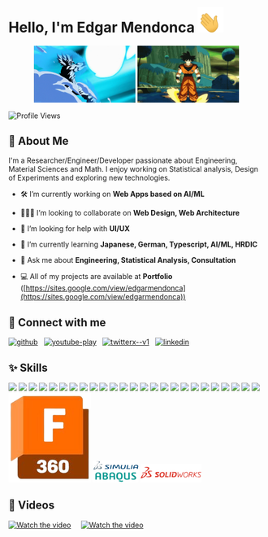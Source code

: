 # Hello, I'm Edgar Mendonca <span class="wave"><img width=50 height=50 src="https://raw.githubusercontent.com/Edgar-Mendonca/Edgar-Mendonca/main/images/hand-gif.gif"></span>

<p align="center">
    <img width="200" height="auto" src="https://raw.githubusercontent.com/Edgar-Mendonca/Edgar-Mendonca/main/images/DBZ-Goku.gif" alt="DBZ Goku">
    <img width="200" height="auto" src="https://raw.githubusercontent.com/Edgar-Mendonca/Edgar-Mendonca/main/images/DBZ-Goku2.gif" alt="DBZ Goku">

</p>

![Profile Views](https://komarev.com/ghpvc/?username=Edgar-Mendonca&color=green)

## 📝 About Me
I'm a Researcher/Engineer/Developer passionate about Engineering, Material Sciences and Math. I enjoy working on Statistical analysis, Design of Experiments and exploring new technologies.

- 🛠️ I’m currently working on **Web Apps based on AI/ML**

- 🧑‍🤝‍🧑 I’m looking to collaborate on **Web Design, Web Architecture**

- 💁 I’m looking for help with **UI/UX**

- 📒 I’m currently learning **Japanese, German, Typescript, AI/ML, HRDIC**

- 💬 Ask me about **Engineering, Statistical Analysis, Consultation**

- 💻 All of my projects are available at **Portfolio** ([https://sites.google.com/view/edgarmendonca](https://sites.google.com/view/edgarmendonca))

## 🔗 Connect with me
<a href="https://github.com/Edgar-Mendonca" target="_blank"><img width="48" height="48" src="https://img.icons8.com/material-outlined/48/github.png" alt="github"/></a>&nbsp;&nbsp;&nbsp;<a href="https://www.youtube.com/@edgarmendonca" target="_blank"><img width="48" height="48" src="https://img.icons8.com/color/48/youtube-play.png" alt="youtube-play"/></a>&nbsp;&nbsp;&nbsp;<a href="https://twitter.com/@EdgarMendonca7" target="_blank"><img width="50" height="50" src="https://img.icons8.com/ios-filled/50/twitterx--v1.png" alt="twitterx--v1"/></a>&nbsp;&nbsp;&nbsp;<a href="https://linkedin.com/edgar-mendonca" target="_blank"><img width="48" height="48" src="https://img.icons8.com/color/48/linkedin.png" alt="linkedin"/></a>&nbsp;&nbsp;&nbsp;

## ✨ Skills

<img src="https://cdn.jsdelivr.net/gh/devicons/devicon@latest/icons/html5/html5-original.svg" width="50px" height=auto/>
<img src="https://cdn.jsdelivr.net/gh/devicons/devicon@latest/icons/css3/css3-original.svg" width="50px" height=auto />
<img src="https://cdn.jsdelivr.net/gh/devicons/devicon@latest/icons/javascript/javascript-original.svg" width="50px" height=auto />
<img src="https://cdn.jsdelivr.net/gh/devicons/devicon@latest/icons/bootstrap/bootstrap-original.svg" width="50px" height=auto />
<img src="https://cdn.jsdelivr.net/gh/devicons/devicon@latest/icons/tailwindcss/tailwindcss-original.svg" class="icons" />
<img src="https://cdn.jsdelivr.net/gh/devicons/devicon@latest/icons/github/github-original.svg" class="icons" />
<img src="https://cdn.jsdelivr.net/gh/devicons/devicon@latest/icons/php/php-original.svg" class="icons" />
<img src="https://cdn.jsdelivr.net/gh/devicons/devicon@latest/icons/c/c-original.svg" class="icons" />
<img src="https://cdn.jsdelivr.net/gh/devicons/devicon@latest/icons/cplusplus/cplusplus-original.svg" class="icons" />
<img src="https://cdn.jsdelivr.net/gh/devicons/devicon@latest/icons/python/python-original.svg" class="icons" />
<img src="https://cdn.jsdelivr.net/gh/devicons/devicon@latest/icons/flask/flask-original-wordmark.svg" class="icons" />
<img src="https://cdn.jsdelivr.net/gh/devicons/devicon@latest/icons/nodejs/nodejs-original-wordmark.svg" class="icons" />
<img src="https://cdn.jsdelivr.net/gh/devicons/devicon@latest/icons/googlecloud/googlecloud-original.svg" class="icons" />
<img src="https://cdn.jsdelivr.net/gh/devicons/devicon@latest/icons/flutter/flutter-original.svg" class="icons" />
<img src="https://cdn.jsdelivr.net/gh/devicons/devicon@latest/icons/firebase/firebase-original.svg" class="icons" />
<img src="https://cdn.jsdelivr.net/gh/devicons/devicon@latest/icons/sqlite/sqlite-original.svg" class="icons" />
<img src="https://cdn.jsdelivr.net/gh/devicons/devicon@latest/icons/mysql/mysql-original-wordmark.svg" class="icons" />
<img src="https://cdn.jsdelivr.net/gh/devicons/devicon@latest/icons/tensorflow/tensorflow-original.svg" class="icons" />
<img src="https://cdn.jsdelivr.net/gh/devicons/devicon@latest/icons/scikitlearn/scikitlearn-original.svg" class="icons" />
<img src="https://cdn.jsdelivr.net/gh/devicons/devicon@latest/icons/pandas/pandas-original.svg" class="icons" />
<img src="https://cdn.jsdelivr.net/gh/devicons/devicon@latest/icons/matplotlib/matplotlib-original.svg" class="icons" />
<img src="https://cdn.jsdelivr.net/gh/devicons/devicon@latest/icons/numpy/numpy-original.svg" class="icons" />
<img src="https://cdn.jsdelivr.net/gh/devicons/devicon@latest/icons/matlab/matlab-original.svg" class="icons" />
<img src="https://cdn.jsdelivr.net/gh/devicons/devicon@latest/icons/arduino/arduino-original-wordmark.svg" class="icons" />
<img src="https://cdn.jsdelivr.net/gh/devicons/devicon@latest/icons/embeddedc/embeddedc-original-wordmark.svg" class="icons" />
<img src="https://raw.githubusercontent.com/Edgar-Mendonca/Edgar-Mendonca/main/images/fusion.png" class="icons" />
<img src="https://raw.githubusercontent.com/Edgar-Mendonca/Edgar-Mendonca/main/images/Abaqus.png" width="90px" height=auto  />
<img src="https://raw.githubusercontent.com/Edgar-Mendonca/Edgar-Mendonca/567f47c1a74089194e2c01d0cb4b2e9152a18879/images/Solidworks.svg" width="120px" height=auto  />

## 🎥 Videos
[![Watch the video](https://img.youtube.com/vi/0fWdUWLbv9A/hqdefault.jpg)](https://www.youtube.com/watch?v=0fWdUWLbv9A) &nbsp;&nbsp;&nbsp; [![Watch the video](https://img.youtube.com/vi/ZjK046jKi30/hqdefault.jpg)](https://www.youtube.com/watch?v=ZjK046jKi30)


